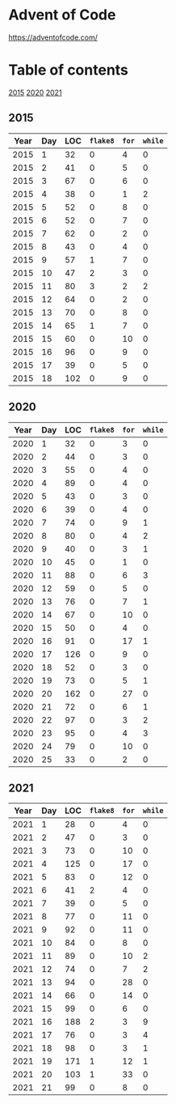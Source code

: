 # Advent of Code

https://adventofcode.com/

# Table of contents

[2015](#2015)
[2020](#2020)
[2021](#2021)

## 2015
Year | Day | LOC | `flake8` | `for` | `while`
--- | --- | --- | --- | --- | ---
2015 | 1 | 32 | 0 | 4 | 0
2015 | 2 | 41 | 0 | 5 | 0
2015 | 3 | 67 | 0 | 6 | 0
2015 | 4 | 38 | 0 | 1 | 2
2015 | 5 | 52 | 0 | 8 | 0
2015 | 6 | 52 | 0 | 7 | 0
2015 | 7 | 62 | 0 | 2 | 0
2015 | 8 | 43 | 0 | 4 | 0
2015 | 9 | 57 | 1 | 7 | 0
2015 | 10 | 47 | 2 | 3 | 0
2015 | 11 | 80 | 3 | 2 | 2
2015 | 12 | 64 | 0 | 2 | 0
2015 | 13 | 70 | 0 | 8 | 0
2015 | 14 | 65 | 1 | 7 | 0
2015 | 15 | 60 | 0 | 10 | 0
2015 | 16 | 96 | 0 | 9 | 0
2015 | 17 | 39 | 0 | 5 | 0
2015 | 18 | 102 | 0 | 9 | 0

## 2020
Year | Day | LOC | `flake8` | `for` | `while`
--- | --- | --- | --- | --- | ---
2020 | 1 | 32 | 0 | 3 | 0
2020 | 2 | 44 | 0 | 3 | 0
2020 | 3 | 55 | 0 | 4 | 0
2020 | 4 | 89 | 0 | 4 | 0
2020 | 5 | 43 | 0 | 3 | 0
2020 | 6 | 39 | 0 | 4 | 0
2020 | 7 | 74 | 0 | 9 | 1
2020 | 8 | 80 | 0 | 4 | 2
2020 | 9 | 40 | 0 | 3 | 1
2020 | 10 | 45 | 0 | 1 | 0
2020 | 11 | 88 | 0 | 6 | 3
2020 | 12 | 59 | 0 | 5 | 0
2020 | 13 | 76 | 0 | 7 | 1
2020 | 14 | 67 | 0 | 10 | 0
2020 | 15 | 50 | 0 | 4 | 0
2020 | 16 | 91 | 0 | 17 | 1
2020 | 17 | 126 | 0 | 9 | 0
2020 | 18 | 52 | 0 | 3 | 0
2020 | 19 | 73 | 0 | 5 | 1
2020 | 20 | 162 | 0 | 27 | 0
2020 | 21 | 72 | 0 | 6 | 1
2020 | 22 | 97 | 0 | 3 | 2
2020 | 23 | 95 | 0 | 4 | 3
2020 | 24 | 79 | 0 | 10 | 0
2020 | 25 | 33 | 0 | 2 | 0

## 2021
Year | Day | LOC | `flake8` | `for` | `while`
--- | --- | --- | --- | --- | ---
2021 | 1 | 28 | 0 | 4 | 0
2021 | 2 | 47 | 0 | 3 | 0
2021 | 3 | 73 | 0 | 10 | 0
2021 | 4 | 125 | 0 | 17 | 0
2021 | 5 | 83 | 0 | 12 | 0
2021 | 6 | 41 | 2 | 4 | 0
2021 | 7 | 39 | 0 | 5 | 0
2021 | 8 | 77 | 0 | 11 | 0
2021 | 9 | 92 | 0 | 11 | 0
2021 | 10 | 84 | 0 | 8 | 0
2021 | 11 | 89 | 0 | 10 | 2
2021 | 12 | 74 | 0 | 7 | 2
2021 | 13 | 94 | 0 | 28 | 0
2021 | 14 | 66 | 0 | 14 | 0
2021 | 15 | 99 | 0 | 6 | 0
2021 | 16 | 188 | 2 | 3 | 9
2021 | 17 | 76 | 0 | 3 | 4
2021 | 18 | 98 | 0 | 3 | 1
2021 | 19 | 171 | 1 | 12 | 1
2021 | 20 | 103 | 1 | 33 | 0
2021 | 21 | 99 | 0 | 8 | 0

